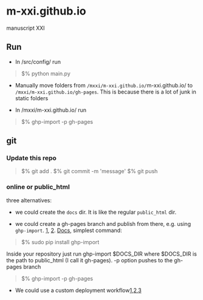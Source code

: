 # m-xxi.github.io
manuscript XXI

## Run
-	In /src/config/ run

>	$% python main.py

- Manually move folders from `/mxxi/m-xxi.github.io/`m-xxi.github.io/ to `/mxxi/m-xxi.github.io/gh-pages`. This is because there is a lot of junk in static folders

-	In /mxxi/m-xxi.github.io/ run 

>	$% ghp-import -p gh-pages

## git

### Update this repo

>	$% git add .
>	$% git commit -m 'message'
>	$% git push

### online or public_html

three alternatives:

- we could create the `docs` dir. It is like the regular `public_html` dir.

- we could create a gh-pages branch and publish from there, e.g. using `ghp-import`. [1](https://github.com/getpelican/pelican/blob/master/docs/tips.rst), [2](https://gist.github.com/JosefJezek/6053301). [Docs](https://github.com/c-w/ghp-import), simplest command:
	
>	$% sudo pip install ghp-import

Inside your repository just run ghp-import $DOCS_DIR where $DOCS_DIR is the path to public_html (I call it gh-pages). -p option pushes to the gh-pages branch

>	$% ghp-import -p gh-pages


- We could use a custom deployment workflow[1](https://github.com/orgs/community/discussions/23073),[2](https://docs.github.com/en/pages/getting-started-with-github-pages/configuring-a-publishing-source-for-your-github-pages-site#publishing-with-a-custom-github-actions-workflow),[3](https://github.com/orgs/community/discussions/21853)